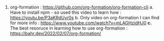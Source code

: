 1. org-formation : https://github.com/org-formation/org-formation-cli
  a. Have to install npm - so used this video to learn how : https://youtu.be/P3aKRdUyr0s
  b. Only video on org-formation I can find for more info : https://www.youtube.com/watch?v=mLAGHzidHJ0
  **c.** The best resoruce in learning how to use org-formation : https://bahr.dev/2022/02/07/org-formation/
